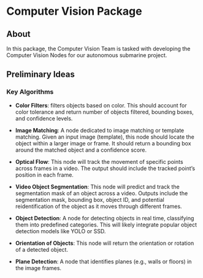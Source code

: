 
# Computer Vision  Package

## About

In this package, the Computer Vision Team is tasked with developing the Computer Vision Nodes for our autonomous submarine project.

## Preliminary Ideas

###  Key Algorithms

- **Color Filters**: 
  filters objects based on color. This should account for color tolerance and return number of objects filtered, bounding boxes, and confidence levels.

- **Image Matching**:
  A node dedicated to image matching or template matching. Given an input image (template), this node should locate the object within a larger image or frame. It should return a bounding box around the matched object and a confidence score.

- **Optical Flow**:
  This node will track the movement of specific points across frames in a video. The output should include the tracked point’s position in each frame.

- **Video Object Segmentation**:
  This node will predict and track the segmentation mask of an object across a video. Outputs include the segmentation mask, bounding box, object ID, and potential reidentification of the object as it moves through different frames.

- **Object Detection**:
  A node for detecting objects in real time, classifying them into predefined categories. This will likely integrate popular object detection models like YOLO or SSD.

- **Orientation of Objects**:
  This node will return the orientation or rotation of a detected object.

- **Plane Detection**:
  A node that identifies planes (e.g., walls or floors) in the image frames.
